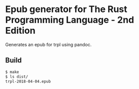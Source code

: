 # Epub generator for The Rust Programming Language - 2nd Edition
Generates an epub for trpl using pandoc.

## Build
```bash
$ make
$ ls dist/
trpl-2018-04-04.epub
```
